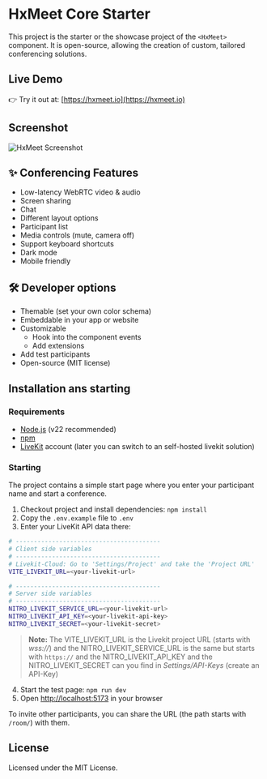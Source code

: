 # HxMeet Core Starter

This project is the starter or the showcase project of the `<HxMeet>` component.
It is open-source, allowing the creation of custom, tailored conferencing solutions.

## Live Demo

👉 Try it out at: [https://hxmeet.io](https://hxmeet.io)

## Screenshot

![HxMeet Screenshot](https://hxmeet.io/changelog/roundtable_1.jpg)

## ✨ Conferencing Features

- Low-latency WebRTC video & audio
- Screen sharing
- Chat
- Different layout options
- Participant list
- Media controls (mute, camera off)
- Support keyboard shortcuts
- Dark mode
- Mobile friendly

## 🛠️ Developer options

- Themable (set your own color schema)
- Embeddable in your app or website
- Customizable
    - Hook into the component events
    - Add extensions
- Add test participants
- Open-source (MIT license)

## Installation ans starting

### Requirements
- [Node.js](https://nodejs.org/) (v22 recommended)
- [npm](https://www.npmjs.com/)
- [LiveKit](https://livekit.io) account (later you can switch to an self-hosted livekit solution)

### Starting

The project contains a simple start page where you enter your participant name and start a conference.

1. Checkout project and install dependencies: `npm install`
2. Copy the `.env.example` file to `.env`
3. Enter your LiveKit API data there:

```bash
# ----------------------------------------
# Client side variables
# ----------------------------------------
# Livekit-Cloud: Go to 'Settings/Project' and take the 'Project URL'
VITE_LIVEKIT_URL=<your-livekit-url>

# ----------------------------------------
# Server side variables
# ----------------------------------------
NITRO_LIVEKIT_SERVICE_URL=<your-livekit-url>
NITRO_LIVEKIT_API_KEY=<your-livekit-api-key>
NITRO_LIVEKIT_SECRET=<your-livekit-secret>
```

> **Note:**  The VITE_LIVEKIT_URL is the Livekit project URL (starts with _wss://_) and the NITRO_LIVEKIT_SERVICE_URL is the same but starts with `https://` 
> and the NITRO_LIVEKIT_API_KEY and the NITRO_LIVEKIT_SECRET can you find in _Settings/API-Keys_ (create an API-Key)

4. Start the test page: `npm run dev`
5. Open [http://localhost:5173](http://localhost:5173) in your browser

To invite other participants, you can share the URL (the path starts with `/room/`) with them.

## License

Licensed under the MIT License.

